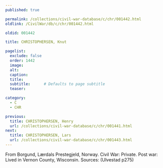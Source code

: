 ```yaml
---
published: true

permalink: /collections/civil-war-database/c/chr/001442.html
oldlink: /CivilWar/db/c/chr/001442.html

oldid: 001442

title: CHRISTOPHERSEN, Knut

pagelist:
  exclude: false
  order: 1442
  image: 
  alt:
  caption:
  title:
  subtitle:      # Defaults to page subtitle
  teaser:

category: 
  - C 
  - CHR

previous:
  title: CHRISTOPHERSEN, Henry
  url: /collections/civil-war-database/c/chr/001441.html  
next:
  title: CHRISTOPHERSEN, Lars
  url: /collections/civil-war-database/c/chr/001443.html   
---
```

From Borgund, L&aelig;rdals Prestegjeld, Norway. Civil War: Private. Post war: Lived in Vernon County, Wisconsin. Sources: (Ulvestad p275)